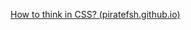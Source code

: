 [How to think in CSS? (piratefsh.github.io)](https://piratefsh.github.io/how-to/2016/01/27/how-to-think-in-css.html)

